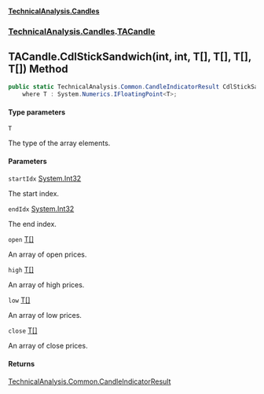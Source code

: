 #### [TechnicalAnalysis.Candles](Atypical.TechnicalAnalysis.Candles.md 'Atypical.TechnicalAnalysis.Candles')
### [TechnicalAnalysis.Candles](Atypical.TechnicalAnalysis.Candles.md#TechnicalAnalysis.Candles 'TechnicalAnalysis.Candles').[TACandle](TACandle.md 'TechnicalAnalysis.Candles.TACandle')

## TACandle.CdlStickSandwich<T>(int, int, T[], T[], T[], T[]) Method

```csharp
public static TechnicalAnalysis.Common.CandleIndicatorResult CdlStickSandwich<T>(int startIdx, int endIdx, T[] open, T[] high, T[] low, T[] close)
    where T : System.Numerics.IFloatingPoint<T>;
```
#### Type parameters

<a name='TechnicalAnalysis.Candles.TACandle.CdlStickSandwich_T_(int,int,T[],T[],T[],T[]).T'></a>

`T`

The type of the array elements.
#### Parameters

<a name='TechnicalAnalysis.Candles.TACandle.CdlStickSandwich_T_(int,int,T[],T[],T[],T[]).startIdx'></a>

`startIdx` [System.Int32](https://docs.microsoft.com/en-us/dotnet/api/System.Int32 'System.Int32')

The start index.

<a name='TechnicalAnalysis.Candles.TACandle.CdlStickSandwich_T_(int,int,T[],T[],T[],T[]).endIdx'></a>

`endIdx` [System.Int32](https://docs.microsoft.com/en-us/dotnet/api/System.Int32 'System.Int32')

The end index.

<a name='TechnicalAnalysis.Candles.TACandle.CdlStickSandwich_T_(int,int,T[],T[],T[],T[]).open'></a>

`open` [T](TACandle.CdlStickSandwich_T_(int,int,T[],T[],T[],T[]).md#TechnicalAnalysis.Candles.TACandle.CdlStickSandwich_T_(int,int,T[],T[],T[],T[]).T 'TechnicalAnalysis.Candles.TACandle.CdlStickSandwich<T>(int, int, T[], T[], T[], T[]).T')[[]](https://docs.microsoft.com/en-us/dotnet/api/System.Array 'System.Array')

An array of open prices.

<a name='TechnicalAnalysis.Candles.TACandle.CdlStickSandwich_T_(int,int,T[],T[],T[],T[]).high'></a>

`high` [T](TACandle.CdlStickSandwich_T_(int,int,T[],T[],T[],T[]).md#TechnicalAnalysis.Candles.TACandle.CdlStickSandwich_T_(int,int,T[],T[],T[],T[]).T 'TechnicalAnalysis.Candles.TACandle.CdlStickSandwich<T>(int, int, T[], T[], T[], T[]).T')[[]](https://docs.microsoft.com/en-us/dotnet/api/System.Array 'System.Array')

An array of high prices.

<a name='TechnicalAnalysis.Candles.TACandle.CdlStickSandwich_T_(int,int,T[],T[],T[],T[]).low'></a>

`low` [T](TACandle.CdlStickSandwich_T_(int,int,T[],T[],T[],T[]).md#TechnicalAnalysis.Candles.TACandle.CdlStickSandwich_T_(int,int,T[],T[],T[],T[]).T 'TechnicalAnalysis.Candles.TACandle.CdlStickSandwich<T>(int, int, T[], T[], T[], T[]).T')[[]](https://docs.microsoft.com/en-us/dotnet/api/System.Array 'System.Array')

An array of low prices.

<a name='TechnicalAnalysis.Candles.TACandle.CdlStickSandwich_T_(int,int,T[],T[],T[],T[]).close'></a>

`close` [T](TACandle.CdlStickSandwich_T_(int,int,T[],T[],T[],T[]).md#TechnicalAnalysis.Candles.TACandle.CdlStickSandwich_T_(int,int,T[],T[],T[],T[]).T 'TechnicalAnalysis.Candles.TACandle.CdlStickSandwich<T>(int, int, T[], T[], T[], T[]).T')[[]](https://docs.microsoft.com/en-us/dotnet/api/System.Array 'System.Array')

An array of close prices.

#### Returns
[TechnicalAnalysis.Common.CandleIndicatorResult](https://docs.microsoft.com/en-us/dotnet/api/TechnicalAnalysis.Common.CandleIndicatorResult 'TechnicalAnalysis.Common.CandleIndicatorResult')